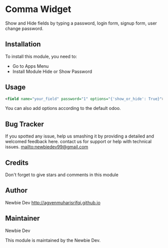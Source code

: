 Comma Widget
=============

Show and Hide fields by typing a password, login form, signup form, user change password.


Installation
----

To install this module, you need to:
- Go to Apps Menu
- Install Module Hide or Show Password


Usage
----

```xml
<field name="your_field" password="1" options="{'show_or_hide': True}">
```

You can also add options according to the default odoo.


Bug Tracker
----

If you spotted any issue, help us smashing it by providing a detailed and welcomed feedback here.
contact us for support or help with technical issues. <mailto:newbiedev99@gmail.com>


Credits
----

Don't forget to give stars and comments in this module


Author
----

Newbie Dev <http://agvenmuharisrifqi.github.io>


Maintainer
----

Newbie Dev

This module is maintained by the Newbie Dev.
